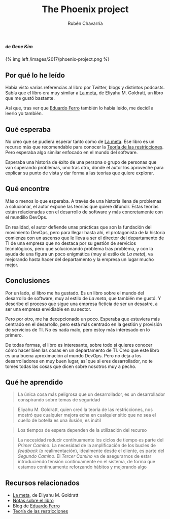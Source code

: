 ﻿---
layout: post
title: "The Phoenix project"
date: 
author: Rubén Chavarría
comments: true
categories: 
- book reviews
- lean
- agile
- devops
published: true
footer: false
sidebar: true
---

##### de Gene Kim

{% img left /images/2017/phoenix-project.png %}

## Por qué lo he leído

Había visto varias referencias al libro por Twitter, blogs y distintos
podcasts. Sabía que el libro era muy similar a [La meta], de Eliyahu M.
Goldratt, un libro que me gustó bastante.

Así que, tras ver que [Eduardo Ferro] también lo había leído, me decidí a
leerlo yo también.

<!-- more -->

## Qué esperaba

No creo que se pudiera esperar tanto como de [La meta]. Ese libro es un recurso
más que recomendable para conocer la [Teoría de las restricciones]. Pero
esperaba algo similar enfocado en el mundo del software.

Esperaba una historia de éxito de una persona o grupo de personas que van
superando problemas, uno tras otro, donde el autor los aproveche para explicar
su punto de vista y dar forma a las teorías que quiere explorar.

## Qué encontre

Más o menos lo que esperaba. A través de una historia llena de problemas a
solucionar, el autor expone las teorías que quiere difundir. Estas teorías
están relacionadas con el desarrollo de software y más concretamente con el
mundillo DevOps.

En realidad, el autor defiende unas prácticas que son la fundación del
movimiento DevOps, pero para llegar hasta ahí, el protagonista de la historia
comienza con un ascenso que le lleva a ser el director del departamento de TI
de una empresa que no destaca por su gestión de servicios tecnológicos, pero
que solucionando problema tras problema, y con la ayuda de una figura un poco
enigmática (muy al estilo de *La meta*), va mejorando hasta hacer del
departamento y la empresa un lugar mucho mejor.

## Conclusiones

Por un lado, el libro me ha gustado. Es un libro sobre el mundo del desarrollo
de software, muy al estilo de *La meta*, que también me gustó. Y describe el
proceso que sigue una empresa ficticia de ser un desastre, a ser una empresa
envidiable en su sector.

Pero por otro, me ha decepcionado un poco. Esperaba que estuviera más centrado
en el desarrollo, pero está más centrado en la gestión y provisión de servicios
de TI. No es nada malo, pero estoy más interesado en lo primero.

De todas formas, el libro es interesante, sobre todo si quieres conocer cómo
hacer bien las cosas en un departamento de TI. Creo que este libro es una buena
aproximación al mundo DevOps. Pero no deja a los desarrolladores en muy buen
lugar, así que si eres desarrollador, no te tomes todas las cosas que dicen
sobre nosotros muy a pecho.

## Qué he aprendido

> La única cosa más peligrosa que un desarrollador, es un desarrollador
> conspirando sobre temas de seguridad

> Eliyahu M. Goldratt, quien creó la teoría de las restricciones, nos mostró
> que cualquier mejora echa en cualquier sitio que no sea el cuello de botella
> es una ilusión, es inútil

> Los tiempos de espera dependen de la utilización del recurso

> La necesidad reducir contínuamente los ciclos de tiempo es parte del *Primer
> Camino*. La necesidad de la amplificación de los bucles de *feedback* (o
> realimentación), idealmente desde el cliente, es parte del *Segundo Camino*.
> El *Tercer Camino* va de asegurarnos de estar introduciendo tensión
> continuamente en el sistema, de forma que estamos contínuamente reforzando
> hábitos y mejorando algo

## Recursos relacionados

- [La meta], de Eliyahu M. Goldratt
- [Notas sobre el libro]
- Blog de [Eduardo Ferro]
- [Teoría de las restricciones]

[La meta]: /blog/2013/04/10/la-meta
[Notas sobre el libro]: https://github.com/rchavarria/blog-post-incubator/blob/master/published-book-notes/phoenix-project-by-gene-kim.markdown
[Eduardo Ferro]: http://www.eferro.net/2016/03/some-books-i-recently-read.html
[Teoría de las restricciones]: https://es.wikipedia.org/wiki/Teor%C3%ADa_de_las_limitaciones

